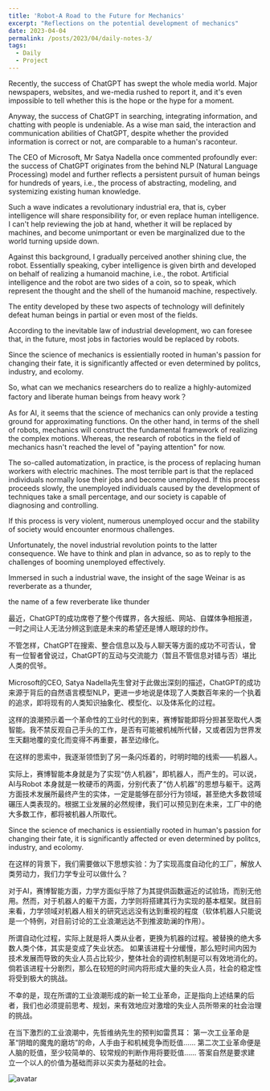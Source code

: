 ```yaml
---
title: 'Robot-A Road to the Future for Mechanics'
excerpt: "Reflections on the potential development of mechanics"
date: 2023-04-04
permalink: /posts/2023/04/daily-notes-3/
tags:
  - Daily
  - Project
---
```


Recently, the success of ChatGPT has swept the whole media world. Major newspapers, websites, and we-media rushed to report it, and it's even impossible to tell whether this is the hope or the hype for a moment.

Anyway, the success of ChatGPT in searching, integrating information, and chatting with people is undeniable. As a wise man said, the interaction and communication abilities of ChatGPT, despite whether the provided information is correct or not, are comparable to a human's raconteur.

The CEO of Microsoft, Mr Satya Nadella once commented profoundly ever: the success of ChatGPT originates from the behind NLP (Natural Language Processing) model and further reflects a persistent pursuit of human beings for hundreds of years, i.e., the process of abstracting, modeling, and systemizing existing human knowledge.

Such a wave indicates a revolutionary industrial era, that is, cyber intelligence will share responsibility for, or even replace human intelligence. I can't help reviewing the job at hand, whether it will be replaced by machines, and become unimportant or even be marginalized due to the world turning upside down.

Against this background, I gradually perceived another shining clue, the robot. Essentially speaking, cyber intelligence is given birth and developed on behalf of realizing a humanoid machine, i.e., the robot. Artificial intelligence and the robot are two sides of a coin, so to speak, which represent the thought and the shell of the humanoid machine, respectively.

The entity developed by these two aspects of technology will definitely defeat human beings in partial or even most of the fields.

According to the inevitable law of industrial development, wo can foresee that, in the future, most jobs in factories would be replaced by robots.

Since the science of mechanics is essientially rooted in human's passion for changing their fate, it is significantly affected or even determined by politcs, industry, and ecolomy. 

So, what can we mechanics researchers do to realize a highly-automized factory and liberate human beings from heavy work？

As for AI, it seems that the science of mechanics can only provide a testing ground for approximating functions. On the other hand, in terms of the shell of robots, mechanics will construct the fundamental framework of realizing the complex motions. Whereas, the research of robotics in the field of mechanics hasn't reached the level of "paying attention" for now.

The so-called automatization, in practice, is the process of replacing human workers with electric machines. The most terrible part is that the replaced individuals normally lose their jobs and become unemployed. If this process proceeds slowly, the unemployed individuals caused by the development of techniques take a small percentage, and our society is capable of diagnosing and controlling.

If this process is very violent, numerous unemployed occur and the stability of society would encounter enormous challenges.

Unfortunately, the novel industrial revolution points to the latter consequence. We have to think and plan in advance, so as to reply to the challenges of booming unemployed effectively.

Immersed in such a industrial wave, the insight of the sage Weinar is as reverberate as a thunder, 

 the name of a few reverberate like thunder


最近，ChatGPT的成功席卷了整个传媒界，各大报纸、网站、自媒体争相报道，一时之间让人无法分辨这到底是未来的希望还是博人眼球的炒作。

不管怎样，ChatGPT在搜索、整合信息以及与人聊天等方面的成功不可否认，曾有一位智者曾说过，ChatGPT的互动与交流能力（暂且不管信息对错与否）堪比人类的侃爷。

Microsoft的CEO, Satya Nadella先生曾对于此做出深刻的描述，ChatGPT的成功来源于背后的自然语言模型NLP，更进一步地说是体现了人类数百年来的一个执着的追求，即将现有的人类知识抽象化、模型化、以及体系化的过程。

这样的浪潮预示着一个革命性的工业时代的到来，赛博智能即将分担甚至取代人类智能。我不禁反观自己手头的工作，是否有可能被机械所代替，又或者因为世界发生天翻地覆的变化而变得不再重要，甚至边缘化。

在这样的思索中，我逐渐领悟到了另一条闪烁着的，时明时暗的线索——机器人。

实际上，赛博智能本身就是为了实现“仿人机器”，即机器人，而产生的。可以说，AI与Robot 本身就是一枚硬币的两面，分别代表了“仿人机器”的思想与躯干。这两方面技术发展所最终产生的实体，一定是能够在部分行为领域，甚至绝大多数领域碾压人类表现的。根据工业发展的必然规律，我们可以预见到在未来，工厂中的绝大多数工作，都将被机器人所取代。

Since the science of mechanics is essientially rooted in human's passion for changing their fate, it is significantly affected or even determined by politcs, industry, and ecolomy. 

在这样的背景下，我们需要做以下思想实验：为了实现高度自动化的工厂，解放人类劳动力，我们力学专业可以做什么？

对于AI，赛博智能方面，力学方面似乎除了为其提供函数逼近的试验场，而别无他用。然而，对于机器人的躯干方面，力学则将搭建其行为实现的基本框架。就目前来看，力学领域对机器人相关的研究远远没有达到重视的程度（软体机器人只能说是一个特例，对目前讨论的工业浪潮远达不到推波助澜的作用）。

所谓自动化过程，实际上就是将人类从业者，更换为机器的过程。被替换的绝大多数人类个体，其实是变成了失业状态。
如果该进程十分缓慢，那么短时间内因为技术发展而导致的失业人员占比较少，整体社会的调控机制是可以有效地消化的。
倘若该进程十分剧烈，那么在较短的时间内将形成大量的失业人员，社会的稳定性将受到极大的挑战。

不幸的是，现在所谓的工业浪潮形成的新一轮工业革命，正是指向上述结果的后者，我们也必须提前思考、规划，来有效地应对激增的失业人员所带来的社会治理的挑战。

在当下激烈的工业浪潮中，先哲维纳先生的预判如雷贯耳：
第一次工业革命是革“阴暗的魔鬼的磨坊”的命，人手由于和机械竞争而贬值……
第二次工业革命便是人脑的贬值，至少较简单的、较常规的判断作用将要贬值……
答案自然是要求建立一个以人的价值为基础而非以买卖为基础的社会。

![avatar](https://raw.githubusercontent.com/Wendong-Huo/Wendong-Huo.github.io/master/images/posts/2023/2023-04-04-03.jpg)